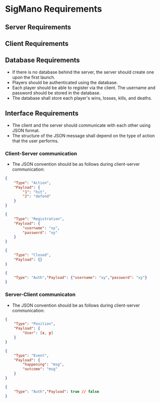 # SigMano Requirements

## Server Requirements

## Client Requirements

## Database Requirements

- If there is no database behind the server, the server should create one upon the first launch.
- Players should be authenticated using the database.
- Each player should be able to register via the client. The username and password should be stored in the database.
- The database shall store each player's wins, losses, kills, and deaths.

## Interface Requirements
- The client and the server should communicate with each other using JSON format.
- The structure of the JSON message shall depend on the type of action that the user performs.

### Client-Server communication

- The JSON convention should be as follows during client-server communication:
```json
{
	"Type": "Action",
	"Payload": {
		"1": "hit",
		"2": "defend"
	}
}
```
```json
{
	"Type": "Registration",
	"Payload": {
		"username": "xy",
		"password": "xy"
	}
}
```
```json
{
	"Type": "Closed",
	"Payload": {}
}
```
```json
{
	"Type": "Auth","Payload": {"username": "xy","password": "xy"}
}
```


### Server-Client communicaton
- The JSON convention should be as follows during client-server communication:
```json
{
	"Type": "Position",
	"Payload": {
		"User": [x, y]
	}
}
```
```json
{
	"Type": "Event",
	"Payload": {
		"happening": "msg",
		"outcome": "msg"
	}
}
```

```json
{
	"Type": "Auth","Payload": true // false
}
```